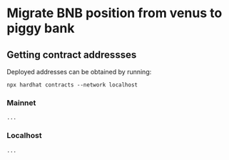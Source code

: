 # Migrate BNB position from venus to piggy bank

## Getting contract addressses

Deployed addresses can be obtained by running:

```
npx hardhat contracts --network localhost
```

### Mainnet

```
...
```

### Localhost

```
...
```
